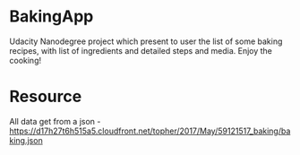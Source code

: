 # BakingApp
Udacity Nanodegree project which present to user the list of some baking recipes, with list of ingredients and detailed steps and media.
Enjoy the cooking!

# Resource
All data get from a json - https://d17h27t6h515a5.cloudfront.net/topher/2017/May/59121517_baking/baking.json
